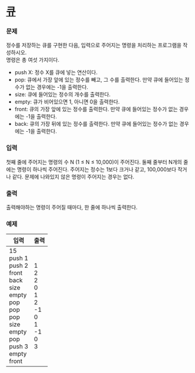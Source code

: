 # [큐](https://www.acmicpc.net/problem/10845)  
  
### 문제  
  
정수를 저장하는 큐를 구현한 다음, 입력으로 주어지는 명령을 처리하는 프로그램을 작성하시오.  
명령은 총 여섯 가지이다.  
 - push X: 정수 X를 큐에 넣는 연산이다.  
 - pop: 큐에서 가장 앞에 있는 정수를 빼고, 그 수를 출력한다. 만약 큐에 들어있는 정수가 없는 경우에는 -1을 출력한다.  
 - size: 큐에 들어있는 정수의 개수를 출력한다.  
 - empty: 큐가 비어있으면 1, 아니면 0을 출력한다.  
 - front: 큐의 가장 앞에 있는 정수를 출력한다. 만약 큐에 들어있는 정수가 없는 경우에는 -1을 출력한다.  
 - back: 큐의 가장 뒤에 있는 정수를 출력한다. 만약 큐에 들어있는 정수가 없는 경우에는 -1을 출력한다.  
  
### 입력  
  
첫째 줄에 주어지는 명령의 수 N (1 ≤ N ≤ 10,000)이 주어진다. 둘째 줄부터 N개의 줄에는 명령이 하나씩 주어진다. 주어지는 정수는 1보다 크거나 같고, 100,000보다 작거나 같다. 문제에 나와있지 않은 명령이 주어지는 경우는 없다.  
  
### 출력  
  
출력해야하는 명령이 주어질 때마다, 한 줄에 하나씩 출력한다.  
  
### 예제  
  
|입력|출력|
|---|---|
|15<br/>push 1<br/>push 2<br/>front<br/>back<br/>size<br/>empty<br/>pop<br/>pop<br/>pop<br/>size<br/>empty<br/>pop<br/>push 3<br/>empty<br/>front|1<br/>2<br/>2<br/>0<br/>1<br/>2<br/>-1<br/>0<br/>1<br/>-1<br/>0<br/>3|